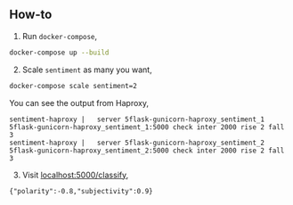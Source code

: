 ## How-to

1. Run `docker-compose`,
```bash
docker-compose up --build
```

2. Scale `sentiment` as many you want,
```bash
docker-compose scale sentiment=2
```

You can see the output from Haproxy,
```text
sentiment-haproxy |   server 5flask-gunicorn-haproxy_sentiment_1 5flask-gunicorn-haproxy_sentiment_1:5000 check inter 2000 rise 2 fall 3
sentiment-haproxy |   server 5flask-gunicorn-haproxy_sentiment_2 5flask-gunicorn-haproxy_sentiment_2:5000 check inter 2000 rise 2 fall 3
```

3. Visit [localhost:5000/classify](http://localhost:5000/classify?text=%20i%20hate%20u%20man),
```text
{"polarity":-0.8,"subjectivity":0.9}
```
